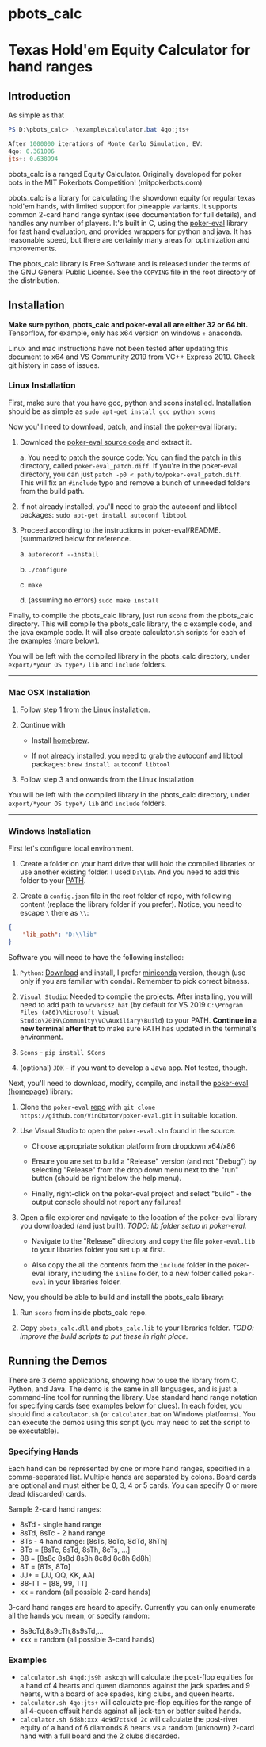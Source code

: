 # pbots_calc

# Texas Hold'em Equity Calculator for hand ranges

## Introduction

As simple as that
```powershell
PS D:\pbots_calc> .\example\calculator.bat 4qo:jts+

After 1000000 iterations of Monte Carlo Simulation, EV:
4qo: 0.361006
jts+: 0.638994
```

pbots_calc is a ranged Equity Calculator. Originally developed for poker bots in the MIT Pokerbots Competition! (mitpokerbots.com)

pbots_calc is a library for calculating the showdown equity for regular texas hold'em hands, with limited support for pineapple variants. It supports common 2-card hand range syntax (see documentation for full details), and handles any number of players. It's built in C, using the [poker-eval](http://pokersource.sourceforge.net/) library for fast hand evaluation, and provides wrappers for python and java. It has reasonable speed, but there are certainly many areas for optimization and improvements.

The pbots_calc library is Free Software and is released under the terms of the GNU General Public License. See the `COPYING` file in the root directory of the distribution.

## Installation

**Make sure python, pbots_calc and poker-eval all are either 32 or 64 bit.**
Tensorflow, for example, only has x64 version on windows + anaconda.

Linux and mac instructions have not been tested after updating this document to x64 and VS Community 2019 from VC++ Express 2010. Check git history in case of issues.

### Linux Installation

First, make sure that you have gcc, python and scons installed. Installation
should be as simple as `sudo apt-get install gcc python scons`

Now you'll need to download, patch, and install the [poker-eval](http://pokersource.sourceforge.net/) library:

1. Download the [poker-eval source code](http://deb.debian.org/debian/pool/main/p/poker-eval/poker-eval_138.0.orig.tar.gz) and extract it.

   a. You need to patch the source code: You can find the patch in this directory, called `poker-eval_patch.diff`. If you're in the poker-eval directory, you can just `patch -p0 < path/to/poker-eval_patch.diff`. This will fix an `#include` typo and remove a bunch of unneeded folders from the build path.

2. If not already installed, you'll need to grab the autoconf and libtool packages: `sudo apt-get install autoconf libtool`

3. Proceed according to the instructions in poker-eval/README. (summarized below for reference.

   a. `autoreconf --install`

   b. `./configure`

   c. `make`

   d. (assuming no errors) `sudo make install`

Finally, to compile the pbots_calc library, just run `scons` from the pbots_calc directory. This will compile the pbots_calc library, the c example code, and the java example code. It will also create calculator.sh scripts for each of the examples (more below).

You will be left with the compiled library in the pbots_calc directory, under `export/*your OS type*/` `lib` and `include` folders.

---
### Mac OSX Installation

1. Follow step 1 from the Linux installation.

2. Continue with

   * Install [homebrew](http://mxcl.github.com/homebrew/).

   * If not already installed, you need to grab the autoconf and libtool
      packages: `brew install autoconf libtool`

3. Follow step 3 and onwards from the Linux installation

You will be left with the compiled library in the pbots_calc directory, under `export/*your OS type*/` `lib` and `include` folders.

---
### Windows Installation

First let's configure local environment.

1. Create a folder on your hard drive that will hold the compiled libraries or use another existing folder. I used `D:\lib`. And you need to add this folder to your [PATH](https://www.computerhope.com/issues/ch000549.htm).

2. Create a `config.json` file in the root folder of repo, with following content (replace the library folder if you prefer). Notice, you need to escape `\` there as `\\`:
```json
{
    "lib_path": "D:\\lib"
}
```

Software you will need to have the following installed:

1. `Python`: [Download](https://www.python.org/downloads/) and install, I prefer [miniconda](https://docs.conda.io/en/latest/miniconda.html) version, though (use only if you are familiar with conda). Remember to pick correct bitness.

2. `Visual Studio`: Needed to compile the projects. After installing, you will need to add path to `vcvars32.bat` (by default for VS 2019 ``C:\Program Files (x86)\Microsoft Visual Studio\2019\Community\VC\Auxiliary\Build``) to your PATH. **Continue in a new terminal after that** to make sure PATH has updated in the terminal's environment.

3. `Scons` - `pip install SCons`

4. (optional) `JDK` - if you want to develop a Java app. Not tested, though.

Next, you'll need to download, modify, compile, and install the [poker-eval (homepage)](http://pokersource.sourceforge.net/) library:

1. Clone the `poker-eval` [repo](https://github.com/VinQbator/poker-eval) with `git clone https://github.com/VinQbator/poker-eval.git` in suitable location.

2. Use Visual Studio to open the ``poker-eval.sln`` found in the source.

   * Choose appropriate solution platform from dropdown x64/x86

   * Ensure you are set to build a "Release" version (and not "Debug") by selecting "Release" from the drop down menu next to the "run" button (should be right below the help menu).

   * Finally, right-click on the poker-eval project and select "build" - the output console should not report any failures!

3. Open a file explorer and navigate to the location of the poker-eval library you downloaded (and just built). *TODO: lib folder setup in poker-eval.*

   * Navigate to the "Release" directory and copy the file `poker-eval.lib` to your libraries folder you set up at first.

   * Also copy the all the contents from the `include` folder in the poker-eval library, including the `inline` folder, to a new folder called ``poker-eval`` in your libraries folder.

Now, you should be able to build and install the pbots_calc library:

1. Run `scons` from inside pbots_calc repo.

2. Copy `pbots_calc.dll` and `pbots_calc.lib` to your libraries folder. *TODO: improve the build scripts to put these in right place.*

## Running the Demos

There are 3 demo applications, showing how to use the library from C, Python, and Java. The demo is the same in all languages, and is just a command-line tool for running the library. Use standard hand range notation for specifying cards (see examples below for clues). In each folder, you should find a `calculator.sh` (or `calculator.bat` on Windows platforms). You can execute the demos using this script (you may need to set the script to be executable).

### Specifying Hands

Each hand can be represented by one or more hand ranges, specified in a comma-separated list. Multiple hands are separated by colons. Board cards are optional and must either be 0, 3, 4 or 5 cards. You can specify 0 or more dead (discarded) cards.

Sample 2-card hand ranges:

* 8sTd - single hand range
* 8sTd, 8sTc - 2 hand range
* 8Ts - 4 hand range: [8sTs, 8cTc, 8dTd, 8hTh]
* 8To = [8sTc, 8sTd, 8sTh, 8cTs, ...]
* 88 = [8s8c 8s8d 8s8h 8c8d 8c8h 8d8h]
* 8T = [8Ts, 8To]
* JJ+ = [JJ, QQ, KK, AA]
* 88-TT = [88, 99, TT]
* xx = random (all possible 2-card hands)

3-card hand ranges are heard to specify. Currently you can only enumerate all the hands you mean, or specify random:

* 8s9cTd,8s9cTh,8s9sTd,...
* xxx = random (all possible 3-card hands)

### Examples

* ``calculator.sh 4hqd:js9h askcqh`` will calculate the post-flop equities for a hand of 4 hearts and queen diamonds against the jack spades and 9 hearts, with a board of ace spades, king clubs, and queen hearts.
* ``calculator.sh 4qo:jts+`` will calculate pre-flop equities for the range of all 4-queen offsuit hands against all jack-ten or better suited hands.
* ``calculator.sh 6d8h:xxx 4c9d7ctskd 2c`` will calculate the post-river equity of a hand of 6 diamonds 8 hearts vs a random (unknown) 2-card hand with a full board and the 2 clubs discarded.
